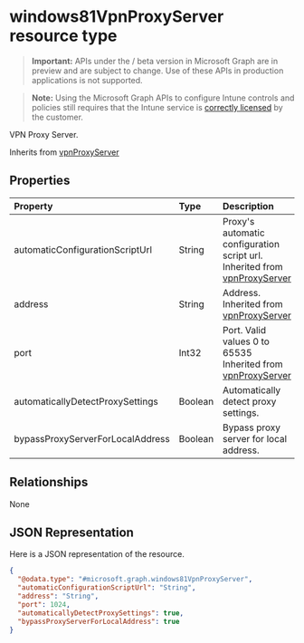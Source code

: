 ﻿# windows81VpnProxyServer resource type

> **Important:** APIs under the / beta version in Microsoft Graph are in preview and are subject to change. Use of these APIs in production applications is not supported.

> **Note:** Using the Microsoft Graph APIs to configure Intune controls and policies still requires that the Intune service is [correctly licensed](https://go.microsoft.com/fwlink/?linkid=839381) by the customer.

VPN Proxy Server.

Inherits from [vpnProxyServer](../resources/intune_deviceconfig_vpnproxyserver.md)

## Properties
|Property|Type|Description|
|:---|:---|:---|
|automaticConfigurationScriptUrl|String|Proxy's automatic configuration script url. Inherited from [vpnProxyServer](../resources/intune_deviceconfig_vpnproxyserver.md)|
|address|String|Address. Inherited from [vpnProxyServer](../resources/intune_deviceconfig_vpnproxyserver.md)|
|port|Int32|Port. Valid values 0 to 65535 Inherited from [vpnProxyServer](../resources/intune_deviceconfig_vpnproxyserver.md)|
|automaticallyDetectProxySettings|Boolean|Automatically detect proxy settings.|
|bypassProxyServerForLocalAddress|Boolean|Bypass proxy server for local address.|

## Relationships
None
## JSON Representation
Here is a JSON representation of the resource.
<!-- {
  "blockType": "resource",
  "@odata.type": "microsoft.graph.windows81VpnProxyServer"
}
-->
``` json
{
  "@odata.type": "#microsoft.graph.windows81VpnProxyServer",
  "automaticConfigurationScriptUrl": "String",
  "address": "String",
  "port": 1024,
  "automaticallyDetectProxySettings": true,
  "bypassProxyServerForLocalAddress": true
}
```





